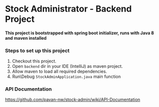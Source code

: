 # Stock Administrator - Backend Project
#### This project is bootstrapped with spring boot initializer, runs with Java 8 and maven installed

### Steps to set up this project
1. Checkout this project.
2. Open `backend` dir in your IDE (IntelliJ) as maven project.
3. Allow maven to load all required dependencies.
4. Run\Debug `StockAdminApplication.java` main function

### API Documentation
https://github.com/pavan-nw/stock-admin/wiki/API-Documentation
